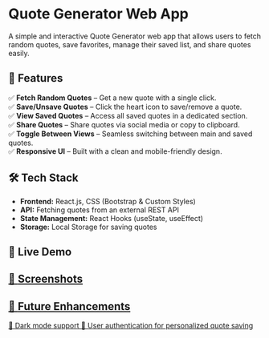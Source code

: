 # **Quote Generator Web App**

A simple and interactive Quote Generator web app that allows users to fetch random quotes, save favorites, manage their saved list, and share quotes easily.

## 🌟 **Features**

✅ **Fetch Random Quotes** – Get a new quote with a single click.  
✅ **Save/Unsave Quotes** – Click the heart icon to save/remove a quote.  
✅ **View Saved Quotes** – Access all saved quotes in a dedicated section.  
✅ **Share Quotes** – Share quotes via social media or copy to clipboard.  
✅ **Toggle Between Views** – Seamless switching between main and saved quotes.  
✅ **Responsive UI** – Built with a clean and mobile-friendly design.

## 🛠 **Tech Stack**

- **Frontend:** React.js, CSS (Bootstrap & Custom Styles)
- **API:** Fetching quotes from an external REST API
- **State Management:** React Hooks (useState, useEffect)
- **Storage:** Local Storage for saving quotes

## 🔗 **Live Demo**

<a href="https://daily-quotes-j8qw.vercel.app/"/>

## 📸 **Screenshots**

## 📌 **Future Enhancements**

🔹 Dark mode support
🔹 User authentication for personalized quote saving
